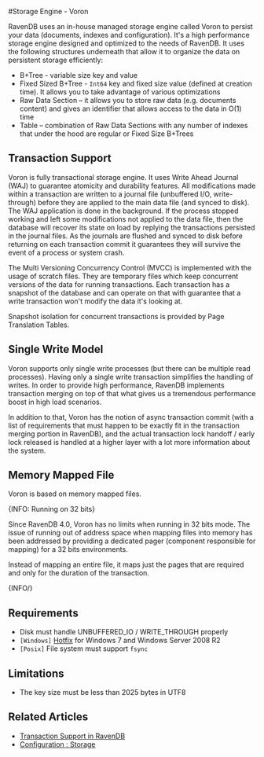 ﻿#Storage Engine - Voron

RavenDB uses an in-house managed storage engine called Voron to persist your data (documents, indexes and configuration). It's a high performance storage engine designed and optimized to the needs of RavenDB. It uses the following structures underneath that allow it to organize the data on persistent storage efficiently:

- B+Tree - variable size key and value
- Fixed Sized B+Tree - `Int64` key and fixed size value (defined at creation time). It allows you to take advantage of various optimizations
- Raw Data Section – it allows you to store raw data (e.g. documents content) and gives an identifier that allows access to the data in O(1) time
- Table – combination of Raw Data Sections with any number of indexes that under the hood are regular or Fixed Size B+Trees

## Transaction Support

Voron is fully transactional storage engine. It uses Write Ahead Journal (WAJ) to guarantee atomicity and durability features. All modifications made within a transaction
are written to a journal file (unbuffered I/O, write-through) before they are applied to the main data file (and synced to disk). The WAJ application is done in
the background. If the process stopped working and left some modifications not applied to the data file, then the database will recover its state on load by replying
the transactions persisted in the journal files. As the journals are flushed and synced to disk before returning on each transaction commit it guarantees they
will survive the event of a process or system crash.

The Multi Versioning Concurrency Control (MVCC) is implemented with the usage of scratch files. They are temporary files which keep concurrent versions of the data for running transactions.
Each transaction has a snapshot of the database and can operate on that with guarantee that a write transaction won't modify the data it's looking at.

Snapshot isolation for concurrent transactions is provided by Page Translation Tables.

## Single Write Model

Voron supports only single write processes (but there can be multiple read processes). Having only a single write transaction simplifies the handling of writes.
In order to provide high performance, RavenDB implements transaction merging on top of that what gives us a tremendous performance boost in high load scenarios.

In addition to that, Voron has the notion of async transaction commit (with a list of requirements that must happen to be exactly fit in the transaction merging portion in RavenDB),
and the actual transaction lock handoff / early lock released is handled at a higher layer with a lot more information about the system.

## Memory Mapped File

Voron is based on memory mapped files.

{INFO: Running on 32 bits}

Since RavenDB 4.0, Voron has no limits when running in 32 bits mode. The issue of running out of address space when mapping files into memory 
has been addressed by providing a dedicated pager (component responsible for mapping) for a 32 bits environments.

Instead of mapping an entire file, it maps just the pages that are required and only for the duration of the transaction.

{INFO/}

## Requirements

- Disk must handle UNBUFFERED_IO / WRITE_THROUGH properly
- `[Windows]` [Hotfix](http://support.microsoft.com/kb/2731284) for Windows 7 and Windows Server 2008 R2
- `[Posix]` File system must support `fsync`

## Limitations

- The key size must be less than 2025 bytes in UTF8


## Related Articles

- [Transaction Support in RavenDB](../client-api/faq/transaction-support)
- [Configuration : Storage](../server/configuration/storage-configuration)


